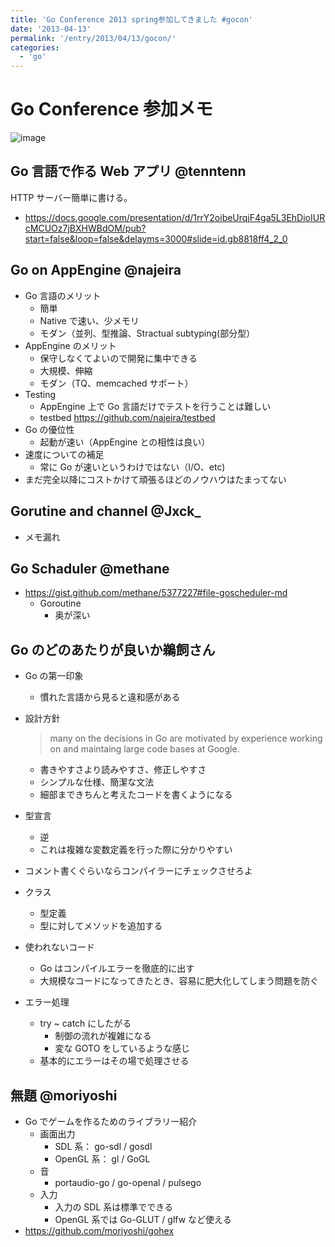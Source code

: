 ```yaml
---
title: 'Go Conference 2013 spring参加してきました #gocon'
date: '2013-04-13'
permalink: '/entry/2013/04/13/gocon/'
categories:
  - 'go'
---
```


# Go Conference 参加メモ

![image](https://lh5.googleusercontent.com/-QHzKGzPe248/UtoeV0tBZyI/AAAAAAAAEuA/zr0wYEPCETE/s583-no/IMG_0299.JPG)

## Go 言語で作る Web アプリ @tenntenn

HTTP サーバー簡単に書ける。

- <https://docs.google.com/presentation/d/1rrY2oibeUrqjF4ga5L3EhDioIURcMCUOz7jBXHWBdOM/pub?start=false&loop=false&delayms=3000#slide=id.gb8818ff4_2_0>

## Go on AppEngine @najeira

- Go 言語のメリット
  - 簡単
  - Native で速い、少メモリ
  - モダン（並列、型推論、Stractual subtyping(部分型）
- AppEngine のメリット
  - 保守しなくてよいので開発に集中できる
  - 大規模、伸縮
  - モダン（TQ、memcached サポート）
- Testing
  - AppEngine 上で Go 言語だけでテストを行うことは難しい
  - testbed <https://github.com/najeira/testbed>
- Go の優位性
  - 起動が速い（AppEngine との相性は良い）
- 速度についての補足
  - 常に Go が速いというわけではない（I/O、etc)
- まだ完全以降にコストかけて頑張るほどのノウハウはたまってない

## Gorutine and channel @Jxck\_

- メモ漏れ

## Go Schaduler @methane

- <https://gist.github.com/methane/5377227#file-goscheduler-md>
  - Goroutine
    - 奥が深い

## Go のどのあたりが良いか鵜飼さん

- Go の第一印象
  - 慣れた言語から見ると違和感がある
- 設計方針

  > many on the decisions in Go are motivated by experience working on
  > and maintaing large code bases at Google.

  - 書きやすさより読みやすさ、修正しやすさ
  - シンプルな仕様、簡潔な文法
  - 細部まできちんと考えたコードを書くようになる

- 型宣言
  - 逆
  - これは複雑な変数定義を行った際に分かりやすい
- コメント書くぐらいならコンパイラーにチェックさせろよ
- クラス
  - 型定義
  - 型に対してメソッドを追加する
- 使われないコード
  - Go はコンパイルエラーを徹底的に出す
  - 大規模なコードになってきたとき、容易に肥大化してしまう問題を防ぐ
- エラー処理
  - try ~ catch にしたがる
    - 制御の流れが複雑になる
    - 変な GOTO をしているような感じ
  - 基本的にエラーはその場で処理させる

## 無題 @moriyoshi

- Go でゲームを作るためのライブラリー紹介
  - 画面出力
    - SDL 系： go-sdl / gosdl
    - OpenGL 系： gl / GoGL
  - 音
    - portaudio-go / go-openal / pulsego
  - 入力
    - 入力の SDL 系は標準でできる
    - OpenGL 系では Go-GLUT / glfw など使える
- <https://github.com/moriyoshi/gohex>

